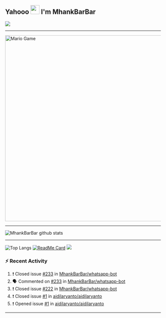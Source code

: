 ## Yahooo <img src="https://github.com/TheDudeThatCode/TheDudeThatCode/blob/master/Assets/Hi.gif" width="29px"> I'm MhankBarBar
<img align="center" height="auto" src="https://avatars.githubusercontent.com/u/55822959?s=460&u=98e06e04babbf38abadbcef21413060992a40d71&v=4"/>

___

<img src="https://github.com/TheDudeThatCode/TheDudeThatCode/blob/master/Assets/Mario_Gameplay.gif" alt="Mario Game" width="600" />

___

![MhankBarBar github stats](https://github-readme-stats.vercel.app/api?username=mhankbarbar&show_icons=true&theme=buefy&show_owner=true)
___

![Top Langs](https://github-readme-stats.vercel.app/api/top-langs/?username=mhankbarbar&theme=buefy)
[![ReadMe Card](https://github-readme-stats.vercel.app/api/pin/?username=mhankbarbar&repo=termux-wabot&theme=buefy)](https://github.com/mhankbarbar/termux-wabot)
![](https://github-profile-trophy.vercel.app/?username=MhankBarBar&row=2&column=3)

### :zap: Recent Activity

<!--START_SECTION:activity-->
1. ❗️ Closed issue [#233](https://github.com/MhankBarBar/whatsapp-bot/issues/233) in [MhankBarBar/whatsapp-bot](https://github.com/MhankBarBar/whatsapp-bot)
2. 🗣 Commented on [#233](https://github.com/MhankBarBar/whatsapp-bot/issues/233) in [MhankBarBar/whatsapp-bot](https://github.com/MhankBarBar/whatsapp-bot)
3. ❗️ Closed issue [#222](https://github.com/MhankBarBar/whatsapp-bot/issues/222) in [MhankBarBar/whatsapp-bot](https://github.com/MhankBarBar/whatsapp-bot)
4. ❗️ Closed issue [#1](https://github.com/aidilaryanto/aidilaryanto/issues/1) in [aidilaryanto/aidilaryanto](https://github.com/aidilaryanto/aidilaryanto)
5. ❗️ Opened issue [#1](https://github.com/aidilaryanto/aidilaryanto/issues/1) in [aidilaryanto/aidilaryanto](https://github.com/aidilaryanto/aidilaryanto)
<!--END_SECTION:activity-->

---
